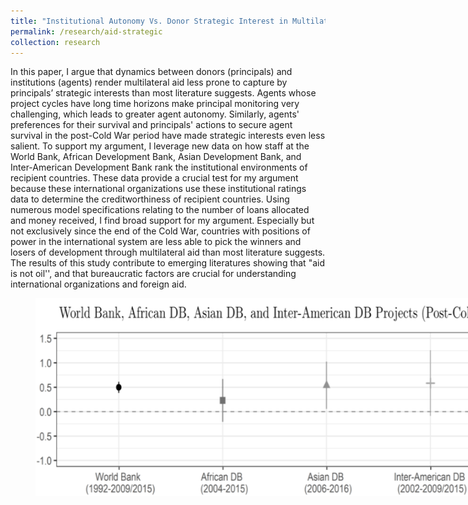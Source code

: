 ```yaml
---
title: "Institutional Autonomy Vs. Donor Strategic Interest in Multilateral Foreign Aid: A Re-Assessment"
permalink: /research/aid-strategic
collection: research
---
```


In this paper, I argue that dynamics between donors (principals) and institutions (agents) render multilateral aid less prone to capture by principals’ strategic interests than most literature suggests. Agents whose project cycles have long time horizons make principal monitoring very challenging, which leads to greater agent autonomy. Similarly, agents' preferences for their survival and principals' actions to secure agent survival in the post-Cold War period have made strategic interests even less salient. To support my argument, I leverage new data on how staff at the World Bank, African Development Bank, Asian Development Bank, and Inter-American Development Bank rank the institutional environments of recipient countries. These data provide a crucial test for my argument because these international organizations  use these institutional ratings data to determine the creditworthiness of recipient countries. Using numerous model specifications relating to the number of loans allocated and money received, I find broad support for my argument. Especially but not exclusively since the end of the Cold War, countries with positions of power in the international system are less able to pick the winners and losers of development through multilateral aid than most literature suggests. The results of this study contribute to emerging literatures showing that "aid is not oil'', and that bureaucratic factors are crucial for understanding international organizations and foreign aid.   
<figure style="width: 769px; height: 550px"  class="align-center">
  <img src="/images/foreign_aid.png" alt="" />
</figure>

